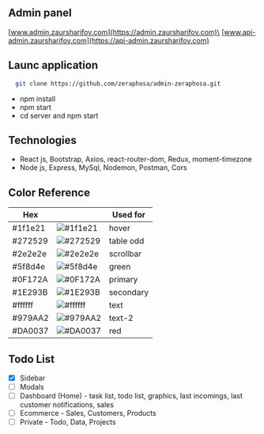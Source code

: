 ## Admin panel

[www.admin.zaursharifov.com](https://admin.zaursharifov.com)\
[www.api-admin.zaursharifov.com](https://api-admin.zaursharifov.com)

## Launc application

```bash
  git clone https://github.com/zeraphosa/admin-zeraphosa.git
```

- npm install
- npm start
- cd server and npm start

## Technologies

- React js, Bootstrap, Axios, react-router-dom, Redux, moment-timezone
- Node js, Express, MySql, Nodemon, Postman, Cors

## Color Reference

| Hex     |                                                          | Used for  |
| ------- | -------------------------------------------------------- | --------- |
| #1f1e21 | ![#1f1e21](https://via.placeholder.com/10/1f1e21?text=+) | hover     |
| #272529 | ![#272529](https://via.placeholder.com/10/272529?text=+) | table odd |
| #2e2e2e | ![#2e2e2e](https://via.placeholder.com/10/2e2e2e?text=+) | scrollbar |
| #5f8d4e | ![#5f8d4e](https://via.placeholder.com/10/5f8d4e?text=+) | green     |
| #0F172A | ![#0F172A](https://via.placeholder.com/10/0F172A?text=+) | primary   |
| #1E293B | ![#1E293B](https://via.placeholder.com/10/1E293B?text=+) | secondary |
| #ffffff | ![#ffffff](https://via.placeholder.com/10/ffffff?text=+) | text      |
| #979AA2 | ![#979AA2](https://via.placeholder.com/10/979AA2?text=+) | text-2    |
| #DA0037 | ![#DA0037](https://via.placeholder.com/10/DA0037?text=+) | red       |

## Todo List

- [x] Sidebar
- [ ] Modals
- [ ] Dashboard (Home) - task list, todo list, graphics, last incomings, last customer notifications, sales
- [ ] Ecommerce - Sales, Customers, Products
- [ ] Private - Todo, Data, Projects
